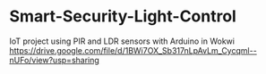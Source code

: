 # Smart-Security-Light-Control
IoT project using PIR and LDR sensors with Arduino in Wokwi
https://drive.google.com/file/d/1BWi7OX_Sb317nLpAvLm_Cycqml--nUFo/view?usp=sharing
